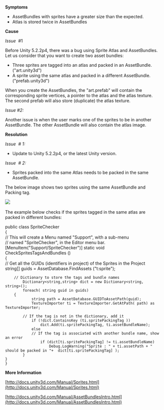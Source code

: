 
        

**Symptoms**  

*   AssetBundles with sprites have a greater size than the expected.
*   Atlas is stored twice in AssetBundles

**Cause** 

*Issue*  #1

Before Unity 5.2.2p4, there was a bug using Sprite Atlas and AssetBundles. Let us consider that you want to create two asset bundles:

*   Three sprites are tagged into an atlas and packed in an AssetBundle. ("art.unity3d")
*   A sprite using the same atlas and packed in a different AssetBundle. ("prefab.unity3d")

When you create the AssetBundles, the "art.prefab" will contain the corresponding sprite vertices, a pointer to the atlas and the atlas texture. The second prefab will also store (duplicate) the atlas texture.

*Issue #2:* 

Another issue is when the user marks one of the sprites to be in another AssetBundle. The other AssetBundle will also contain the atlas image.

**Resolution** 

*Issue  *#* 1:* 

*   Update to Unity 5.2.2p4, or the latest Unity version.

*Issue  *#* 2:* 

*   Sprites packed into the same Atlas needs to be packed in the same AssetBundle.

The below image shows two sprites using the same AssetBundle and Packing tag. 

![](/hc/en-us/article_attachments/202318706/spriteDemo2.png) 

The example below checks if the sprites tagged in the same atlas are packed in different bundles:

public class SpriteChecker   
{  
    // This will create a Menu named "Support", with a sub-menu   
    // named "SpriteChecker", in the Editor menu bar.
        [MenuItem("Support/SpriteChecker")]
        static void CheckSpritesTagsAndBundles ()   
    {  
        // Get all the GUIDs (identifiers in project) of the Sprites in the Project
            string[] guids = AssetDatabase.FindAssets ("t:sprite");  

        // Dictionary to store the tags and bundle names
            Dictionary<string,string> dict = new Dictionary<string, string>();
            foreach( string guid in guids)   
        {
                string path = AssetDatabase.GUIDToAssetPath(guid);
                TextureImporter ti = TextureImporter.GetAtPath( path) as TextureImporter;  

            // If the tag is not in the dictionary, add it
                if (!dict.ContainsKey (ti.spritePackingTag ))
                    dict.Add(ti.spritePackingTag, ti.assetBundleName);
                else  
                // If the tag is associated with another bundle name, show an error
                    if (dict[ti.spritePackingTag] != ti.assetBundleName)
                        Debug.LogWarning("Sprite : " + ti.assetPath + " should be packed in "+  dict[ti.spritePackingTag] );
            }  
    }
    }

**More Information** 

[http://docs.unity3d.com/Manual/Sprites.html](http://docs.unity3d.com/Manual/Sprites.html)

[http://docs.unity3d.com/Manual/AssetBundlesIntro.html](http://docs.unity3d.com/Manual/AssetBundlesIntro.html)

      
